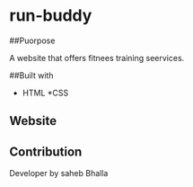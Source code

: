 # run-buddy

##Puorpose 

A website that offers fitnees training seervices.

##Built with
* HTML 
*CSS

## Website


## Contribution
Developer by saheb Bhalla
